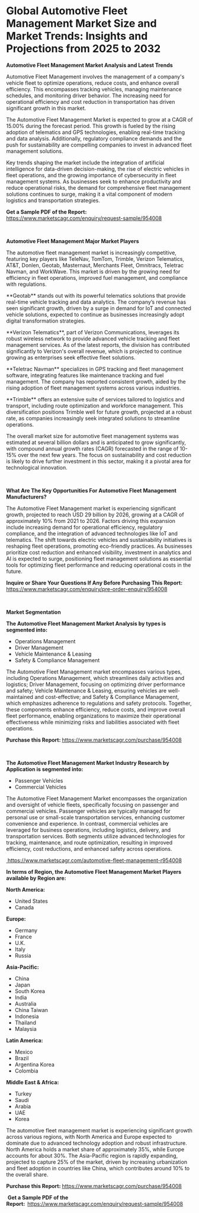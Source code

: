 <p><h1>Global Automotive Fleet Management Market Size and Market Trends: Insights and Projections from 2025 to 2032</h1></p><p><strong>Automotive Fleet Management Market Analysis and Latest Trends</strong></p>
<p><p>Automotive Fleet Management involves the management of a company's vehicle fleet to optimize operations, reduce costs, and enhance overall efficiency. This encompasses tracking vehicles, managing maintenance schedules, and monitoring driver behavior. The increasing need for operational efficiency and cost reduction in transportation has driven significant growth in this market.</p><p>The Automotive Fleet Management Market is expected to grow at a CAGR of 15.00% during the forecast period. This growth is fueled by the rising adoption of telematics and GPS technologies, enabling real-time tracking and data analysis. Additionally, regulatory compliance demands and the push for sustainability are compelling companies to invest in advanced fleet management solutions. </p><p>Key trends shaping the market include the integration of artificial intelligence for data-driven decision-making, the rise of electric vehicles in fleet operations, and the growing importance of cybersecurity in fleet management systems. As businesses seek to enhance productivity and reduce operational risks, the demand for comprehensive fleet management solutions continues to surge, making it a vital component of modern logistics and transportation strategies.</p></p>
<p><strong>Get a Sample PDF of the Report:&nbsp;</strong> <a href="https://www.marketscagr.com/enquiry/request-sample/954008?utm_campaign=3551&utm_medium=2&utm_source=Github&utm_content=ia&utm_term=16042025&utm_id=automotive-fleet-management">https://www.marketscagr.com/enquiry/request-sample/954008</a></p>
<p>&nbsp;</p>
<p><strong>Automotive Fleet Management Major Market Players</strong></p>
<p><p>The automotive fleet management market is increasingly competitive, featuring key players like TeleNav, TomTom, Trimble, Verizon Telematics, AT&T, Donlen, Geotab, Masternaut, Merchants Fleet, Omnitracs, Teletrac Navman, and WorkWave. This market is driven by the growing need for efficiency in fleet operations, improved fuel management, and compliance with regulations.</p><p>**Geotab** stands out with its powerful telematics solutions that provide real-time vehicle tracking and data analytics. The company’s revenue has seen significant growth, driven by a surge in demand for IoT and connected vehicle solutions, expected to continue as businesses increasingly adopt digital transformation strategies.</p><p>**Verizon Telematics**, part of Verizon Communications, leverages its robust wireless network to provide advanced vehicle tracking and fleet management services. As of the latest reports, the division has contributed significantly to Verizon's overall revenue, which is projected to continue growing as enterprises seek effective fleet solutions.</p><p>**Teletrac Navman** specializes in GPS tracking and fleet management software, integrating features like maintenance tracking and fuel management. The company has reported consistent growth, aided by the rising adoption of fleet management systems across various industries. </p><p>**Trimble** offers an extensive suite of services tailored to logistics and transport, including route optimization and workforce management. This diversification positions Trimble well for future growth, projected at a robust rate, as companies increasingly seek integrated solutions to streamline operations.</p><p>The overall market size for automotive fleet management systems was estimated at several billion dollars and is anticipated to grow significantly, with compound annual growth rates (CAGR) forecasted in the range of 10-15% over the next few years. The focus on sustainability and cost reduction is likely to drive further investment in this sector, making it a pivotal area for technological innovation.</p></p>
<p>&nbsp;</p>
<p><strong>What Are The Key Opportunities For Automotive Fleet Management Manufacturers?</strong></p>
<p><p>The Automotive Fleet Management market is experiencing significant growth, projected to reach USD 29 billion by 2026, growing at a CAGR of approximately 10% from 2021 to 2026. Factors driving this expansion include increasing demand for operational efficiency, regulatory compliance, and the integration of advanced technologies like IoT and telematics. The shift towards electric vehicles and sustainability initiatives is reshaping fleet operations, promoting eco-friendly practices. As businesses prioritize cost reduction and enhanced visibility, investment in analytics and AI is expected to surge, positioning fleet management solutions as essential tools for optimizing fleet performance and reducing operational costs in the future.</p></p>
<p><strong>Inquire or Share Your Questions If Any Before Purchasing This Report:</strong> <a href="https://www.marketscagr.com/enquiry/pre-order-enquiry/954008?utm_campaign=3551&utm_medium=2&utm_source=Github&utm_content=ia&utm_term=16042025&utm_id=automotive-fleet-management">https://www.marketscagr.com/enquiry/pre-order-enquiry/954008</a></p>
<p>&nbsp;</p>
<p><strong>Market Segmentation</strong></p>
<p><strong>The Automotive Fleet Management Market Analysis by types is segmented into:</strong></p>
<p><ul><li>Operations Management</li><li>Driver Management</li><li>Vehicle Maintenance & Leasing</li><li>Safety & Compliance Management</li></ul></p>
<p><p>The Automotive Fleet Management market encompasses various types, including Operations Management, which streamlines daily activities and logistics; Driver Management, focusing on optimizing driver performance and safety; Vehicle Maintenance & Leasing, ensuring vehicles are well-maintained and cost-effective; and Safety & Compliance Management, which emphasizes adherence to regulations and safety protocols. Together, these components enhance efficiency, reduce costs, and improve overall fleet performance, enabling organizations to maximize their operational effectiveness while minimizing risks and liabilities associated with fleet operations.</p></p>
<p><strong>Purchase this Report:&nbsp;</strong><a href="https://www.marketscagr.com/purchase/954008?utm_campaign=3551&utm_medium=2&utm_source=Github&utm_content=ia&utm_term=16042025&utm_id=automotive-fleet-management">https://www.marketscagr.com/purchase/954008</a></p>
<p>&nbsp;</p>
<p><strong>The Automotive Fleet Management Market Industry Research by Application is segmented into:</strong></p>
<p><ul><li>Passenger Vehicles</li><li>Commercial Vehicles</li></ul></p>
<p><p>The Automotive Fleet Management Market encompasses the organization and oversight of vehicle fleets, specifically focusing on passenger and commercial vehicles. Passenger vehicles are typically managed for personal use or small-scale transportation services, enhancing customer convenience and experience. In contrast, commercial vehicles are leveraged for business operations, including logistics, delivery, and transportation services. Both segments utilize advanced technologies for tracking, maintenance, and route optimization, resulting in improved efficiency, cost reductions, and enhanced safety across operations.</p></p>
<p><a href="https://www.marketscagr.com/automotive-fleet-management-r954008?utm_campaign=3551&utm_medium=2&utm_source=Github&utm_content=ia&utm_term=16042025&utm_id=automotive-fleet-management">&nbsp;https://www.marketscagr.com/automotive-fleet-management-r954008</a></p>
<p><strong>In terms of Region, the Automotive Fleet Management Market Players available by Region are:</strong></p>
<p>
    <p> <strong> North America: </strong>
        <ul>
            <li>United States</li>
            <li>Canada</li>
        </ul>
        </p> 
    <p> <strong> Europe: </strong>
        <ul>
            <li>Germany</li>
            <li>France</li>
            <li>U.K.</li>
            <li>Italy</li>
            <li>Russia</li>
        </ul>
        </p> 
    <p> <strong> Asia-Pacific: </strong>
        <ul>
            <li>China</li>
            <li>Japan</li>
            <li>South Korea</li>
            <li>India</li>
            <li>Australia</li>
            <li>China Taiwan</li>
            <li>Indonesia</li>
            <li>Thailand</li>
            <li>Malaysia</li>
        </ul>
        </p> 
    <p> <strong> Latin America: </strong>
        <ul>
            <li>Mexico</li>
            <li>Brazil</li>
            <li>Argentina Korea</li>
            <li>Colombia</li>
        </ul>
        </p> 
    <p> <strong> Middle East & Africa: </strong>
        <ul>
            <li>Turkey</li>
            <li>Saudi</li>
            <li>Arabia</li>
            <li>UAE</li>
            <li>Korea</li>
        </ul>
    </p>
    </p>
<p><p>The automotive fleet management market is experiencing significant growth across various regions, with North America and Europe expected to dominate due to advanced technology adoption and robust infrastructure. North America holds a market share of approximately 35%, while Europe accounts for about 30%. The Asia-Pacific region is rapidly expanding, projected to capture 25% of the market, driven by increasing urbanization and fleet adoption in countries like China, which contributes around 10% to the overall share.</p></p>
<p><strong>Purchase this Report: </strong><a href="https://www.marketscagr.com/purchase/954008?utm_campaign=3551&utm_medium=2&utm_source=Github&utm_content=ia&utm_term=16042025&utm_id=automotive-fleet-management">https://www.marketscagr.com/purchase/954008</a></p>
<p>&nbsp;<strong>Get a Sample PDF of the Report:&nbsp;&nbsp;</strong><a href="https://www.marketscagr.com/enquiry/request-sample/954008?utm_campaign=3551&utm_medium=2&utm_source=Github&utm_content=ia&utm_term=16042025&utm_id=automotive-fleet-management">https://www.marketscagr.com/enquiry/request-sample/954008</a></p>
<p><strong></strong></p>
<p><p></p><p></p><p></p></p>